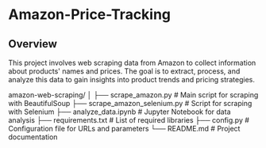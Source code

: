 # Amazon-Price-Tracking

## Overview
This project involves web scraping data from Amazon to collect information about products' names and prices. The goal is to extract, process, and analyze this data to gain insights into product trends and pricing strategies.

amazon-web-scraping/
│
├── scrape_amazon.py            # Main script for scraping with BeautifulSoup
├── scrape_amazon_selenium.py   # Script for scraping with Selenium
├── analyze_data.ipynb          # Jupyter Notebook for data analysis
├── requirements.txt            # List of required libraries
├── config.py                   # Configuration file for URLs and parameters
└── README.md                   # Project documentation
